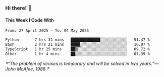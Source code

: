 ### Hi there! 👋

#### This Week I Code With
<!--START_SECTION:waka-->

```txt
From: 27 April 2025 - To: 04 May 2025

Python       7 hrs 31 mins   █████████████░░░░░░░░░░░░   51.47 %
Bash         2 hrs 21 mins   ████░░░░░░░░░░░░░░░░░░░░░   16.07 %
TypeScript   1 hr 25 mins    ██▒░░░░░░░░░░░░░░░░░░░░░░   09.72 %
Other        1 hr 4 mins     ██░░░░░░░░░░░░░░░░░░░░░░░   07.39 %
```

<!--END_SECTION:waka-->

<!--STARTS_HERE_QUOTE_README-->
<i>❝“The problem of viruses is temporary and will be solved in two years.”— John McAfee, 1988  ❞</i>
<!--ENDS_HERE_QUOTE_README-->
